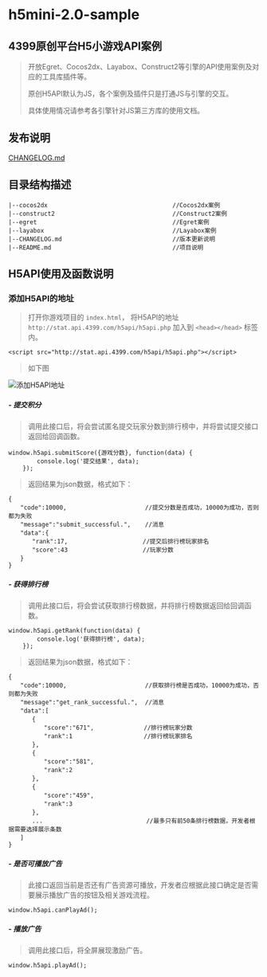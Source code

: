 # h5mini-2.0-sample

## 4399原创平台H5小游戏API案例

> 开放Egret、Cocos2dx、Layabox、Construct2等引擎的API使用案例及对应的工具库插件等。
> 
> 原创H5API默认为JS，各个案例及插件只是打通JS与引擎的交互。
> 
> 具体使用情况请参考各引擎针对JS第三方库的使用文档。
> 
## 发布说明

[CHANGELOG.md](CHANGELOG.md)

## 目录结构描述

    |--cocos2dx                                   //Cocos2dx案例
    |--construct2                                 //Construct2案例
    |--egret                                      //Egret案例
    |--layabox                                    //Layabox案例
    |--CHANGELOG.md                               //版本更新说明
    |--README.md                                  //项目说明

## H5API使用及函数说明

### 添加H5API的地址

> 打开你游戏项目的 `index.html`， 将H5API的地址 `http://stat.api.4399.com/h5api/h5api.php` 加入到 `<head></head>` 标签内。
> 
    <script src="http://stat.api.4399.com/h5api/h5api.php"></script> 
> 
> 如下图
> 
![添加H5API地址](https://i.imgur.com/uvxW7G7.png)

##### - 提交积分

> 调用此接口后，将会尝试匿名提交玩家分数到排行榜中，并将尝试提交接口返回给回调函数。
 
	window.h5api.submitScore({游戏分数}, function(data) {
            console.log('提交结果', data);
        });

> 返回结果为json数据，格式如下：

	{
	　　"code":10000,                      //提交分数是否成功，10000为成功，否则都为失败
	　　"message":"submit_successful.",    //消息
	　　"data":{
	　　　　"rank":17,                     //提交后排行榜玩家排名
	　　　　"score":43                     //玩家分数
	　　}
	}

##### - 获得排行榜

> 调用此接口后，将会尝试获取排行榜数据，并将排行榜数据返回给回调函数。
 
	window.h5api.getRank(function(data) {
            console.log('获得排行榜', data);
        });

> 返回结果为json数据，格式如下：

	{
	　　"code":10000,                      //获取排行榜是否成功，10000为成功，否则都为失败
	　　"message":"get_rank_successful.",  //消息
	　　"data":[
	　　　　{
	　　　　　　"score":"671",              //排行榜玩家分数
	　　　　　　"rank":1                    //排行榜玩家排名
	　　　　},
	　　　　{
	　　　　　　"score":"581",
	　　　　　　"rank":2
	　　　　},
	　　　　{
	　　　　　　"score":"459",
	　　　　　　"rank":3
	　　　　},
	　　　　...                             //最多只有前50条排行榜数据，开发者根据需要选择展示条数
	　　]
	}

##### - 是否可播放广告

> 此接口返回当前是否还有广告资源可播放，开发者应根据此接口确定是否需要展示播放广告的按钮及相关游戏流程。
 
	window.h5api.canPlayAd();

##### - 播放广告

> 调用此接口后，将全屏展现激励广告。
 
	window.h5api.playAd();

